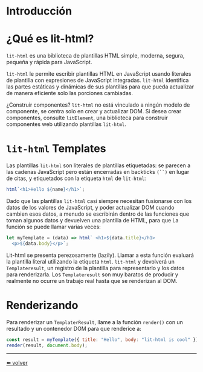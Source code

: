 # Introducción

# ¿Qué es lit-html?

`lit-html` es una biblioteca de plantillas HTML simple, moderna, segura, pequeña y rápida para JavaScript.

`lit-html` le permite escribir plantillas HTML en JavaScript usando literales de plantilla con expresiones de JavaScript integradas. `lit-html` identifica las partes estáticas y dinámicas de sus plantillas para que pueda actualizar de manera eficiente solo las porciones cambiadas.

¿Construir componentes? `lit-html` no está vinculado a ningún modelo de componente, se centra solo en crear y actualizar DOM. Si desea crear componentes, consulte `litElement`, una biblioteca para construir componentes web utilizando plantillas `lit-html`.

# `lit-html` Templates

Las plantillas `lit-html` son literales de plantillas etiquetadas: se parecen a las cadenas JavaScript pero están encerradas en backticks `(``)` en lugar de citas, y etiquetados con la etiqueta `html` de `lit-html`:

```jsx
html`<h1>Hello ${name}</h1>`;
```

Dado que las plantillas `lit-html` casi siempre necesitan fusionarse con los datos de los valores de JavaScript, y poder actualizar DOM cuando cambien esos datos, a menudo se escribirán dentro de las funciones que toman algunos datos y devuelven una plantilla de HTML, para que La función se puede llamar varias veces:

```jsx
let myTemplate = (data) => html` <h1>${data.title}</h1>
  <p>${data.body}</p>`;
```

Lit-html se presenta perezosamente (lazily). Llamar a esta función evaluará la plantilla literal utilizando la etiqueta `html`. `lit-html` y devolverá un `Templateresult`, un registro de la plantilla para representarlo y los datos para renderizarla. Los `Templateresult` son muy baratos de producir y realmente no ocurre un trabajo real hasta que se renderizan al DOM.

# Renderizando

Para renderizar un `TemplaterResult`, llame a la función `render()` con un resultado y un contenedor DOM para que renderice a:

```jsx
const result = myTemplate({ title: "Hello", body: "lit-html is cool" });
render(result, document.body);
```

---

[⬅️ volver](https://github.com/VictorHugoAguilar/javascript-interview-questions-explained/blob/main/theory-lit-element/readme.md)
